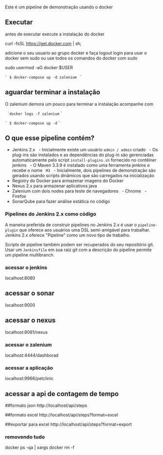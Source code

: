 Este é um pipeline de demonstração usando o docker
## Executar

antes de executar execute a instalação do docker

 curl -fsSL https://get.docker.com | sh;

 adicione o seu usuario ao grupo docker e faça logout login para usar o docker sem sudo ou use todos os comandos do docker com sudo

 sudo usermod -aG docker $USER

`` `
$ docker-compose up -d zalenium 
`` `
## aguardar terminar a instalação 

O zalenium demora um pouco para terminar a instalação acompanhe com

`` `docker logs -f zalenium`` `


`` `
$ docker-compose up -d
`` `

## O que esse pipeline contém?

- Jenkins 2.x
  - Inicialmente existe um usuário `admin / admin` criado
  - Os plug-ins são instalados e as dependências do plug-in são gerenciadas automaticamente pelo script `install-plugins.sh` fornecido no contêiner jenkins
  - O Maven 3.3.9 é instalado como uma ferramenta jenkins e recebe o nome `` M3``
  - Inicialmente, dois pipelines de demonstração são gerados usando scripts dinâmicos que são carregados na inicialização
- Registry do Docker para armazenar imagens do Docker
- Nexus 2.x para armazenar aplicativos java
- Zalenium com dois nodes para teste de  navegadores
  - Chrome
  - Firefox
- SonarQube para fazer análise estática no código


### Pipelines do Jenkins 2.x como código

A maneira preferida de construir pipelines no Jenkins 2.x é usar o `pipeline-plugin` que oferece aos usuários uma DSL semi-amigável para trabalhar. Jenkins 2.x oferece "Pipeline" como um novo tipo de trabalho.

Scripts de pipeline também podem ser recuperados do seu repositório git. Usar um `Jenkinsfile` em sua raiz git com a descrição do pipeline permite um pipeline multibranch.



### acessar o jenkins

localhost:8080


## acessar o sonar 

localhost:9000

## acessar o nexus

localhost:8081/nexus

### acessar o zalenium

localhost:4444/dashborad

### acessar a aplicação 

localhost:9966/petclinic

## acessar a api de contagem de tempo
##formato json
http://localhost/api/steps

##formato excel
http://localhost/api/steps?format=excel

##exportar para excel
http://localhost/api/steps?format=export


### removendo tudo

docker ps -qa | xargs docker rm -f
